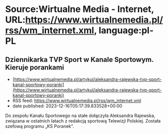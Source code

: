 # Source:Wirtualne Media - Internet, URL:https://www.wirtualnemedia.pl/rss/wm_internet.xml, language:pl-PL

## Dziennikarka TVP Sport w Kanale Sportowym. Kieruje porankami
 - [https://www.wirtualnemedia.pl/artykul/aleksandra-rajewska-tvp-sport-kanal-sportowy-poranki](https://www.wirtualnemedia.pl/artykul/aleksandra-rajewska-tvp-sport-kanal-sportowy-poranki)
 - RSS feed: https://www.wirtualnemedia.pl/rss/wm_internet.xml
 - date published: 2023-12-16T05:17:39.833528+00:00

Do zespołu Kanału Sportowego na stałe dołączyła Aleksandra Rajewska, związana w ostatnich latach z redakcją sportową Telewizji Polskiej. Została szefową programu „KS Poranek”.

